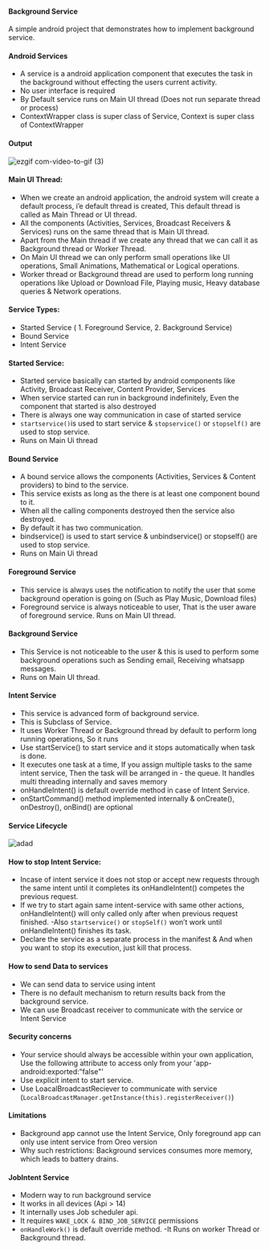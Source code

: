 #### Background Service

A simple android project that demonstrates how to implement background service.


#### Android Services

- A service is a android application component that executes the task in the background without effecting the users current activity.
- No user interface is required 
- By Default service runs on Main UI thread (Does not run separate  thread or process)
- ContextWrapper class is super class of Service, Context is super class of ContextWrapper

#### Output

![ezgif com-video-to-gif (3)](https://user-images.githubusercontent.com/10658016/67355350-b39e0580-f574-11e9-8fec-ecf791e44749.gif)


#### Main UI Thread:

- When we create an android application, the android system will create a default process, i’e default thread is created, This default thread is called as Main Thread or UI thread.
- All the components (Activities, Services, Broadcast Receivers & Services) runs on the same thread that is Main UI thread.
- Apart from the Main thread if we create any thread that we can call it as Background thread or Worker Thread.
- On Main UI thread we can only perform small operations like UI operations, Small Animations, Mathematical or Logical operations.
- Worker thread or Background thread are used to perform long running operations like Upload or Download File, Playing music, Heavy database queries & Network operations.   

#### Service Types:

* Started Service ( 1. Foreground Service, 2. Background Service)
* Bound Service
* Intent Service

#### Started Service:

- Started service basically can started by android components like Activity, Broadcast  Receiver, Content Provider, Services
- When service started can run in background indefinitely, Even the component that started is also destroyed
- There is always one way communication in case of started service
- `startservice()`is used to start service & `stopservice()` or `stopself()` are used to stop service.
- Runs on Main Ui thread

#### Bound Service

- A bound service allows the components (Activities, Services & Content providers) to bind to the service.
- This service exists as long as the there is at least one component bound to it.
- When all the calling components destroyed then the service also destroyed.
- By default it has two communication.
- bindservice() is used to start service & unbindservice() or stopself() are used to stop service.
- Runs on Main Ui thread

#### Foreground Service

- This service is always uses the notification to notify the user that some background operation is going on (Such as Play Music, Download files)
- Foreground service is always noticeable to user, That is the user aware of foreground service.
Runs on Main UI thread.

#### Background Service

- This Service is not noticeable to the user & this is used to perform some background operations such as Sending email, Receiving whatsapp messages.
- Runs on Main UI thread.

#### Intent Service

- This service is advanced form of background service.
- This is Subclass of Service.
- It uses Worker Thread or Background thread by default to perform long running operations, So it runs 
- Use startService() to start service and it stops automatically when task is done.
- It executes one task at a time, If you assign multiple tasks to the same intent service, Then the task will be arranged in - the queue. It handles multi threading internally and saves memory
- onHandleIntent() is default override method in case of Intent Service.
- onStartCommand() method implemented internally & onCreate(), onDestroy(), onBind() are optional

#### Service Lifecycle

![adad](https://user-images.githubusercontent.com/10658016/67318530-3d27e600-f529-11e9-87b8-0768c8c27b1f.png)



#### How to stop Intent Service:

- Incase of intent service it does not stop or accept new requests through the same intent until it completes its onHandleIntent() competes the previous request.
- If we try to start again same intent-service with same other actions, onHandleIntent() will only called only after when previous request finished.
-Also `startservice()` or `stopSelf()`  won’t work until onHandleIntent() finishes its task.
- Declare the service as a separate process in the manifest & And when you want to stop its execution, just kill that process. 

#### How to send Data to services

- We can send data to service using intent
- There is no default mechanism to return results back from the background service.
- We can use Broadcast receiver to communicate with the service or Intent Service

#### Security concerns

- Your service should always be accessible within your own application, Use the following attribute to access only from your 'app- android:exported:”false"'
- Use explicit intent to start service.
- Use LoacalBroadcastReciever to communicate with service (`LocalBroadcastManager.getInstance(this).registerReceiver()`)

#### Limitations

- Background app cannot use the Intent Service, Only foreground app can only use intent service from Oreo version
- Why such restrictions: Background services consumes more memory, which leads to battery drains. 

#### JobIntent Service 

- Modern way to run background service
- It works in all devices (Api > 14)
- It internally uses Job scheduler api.
- It requires `WAKE_LOCK & BIND_JOB_SERVICE` permissions
- `onHandleWork()` is default override method.
-It Runs on worker Thread or Background thread.

